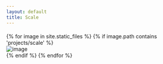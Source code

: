 ```yaml
---
layout: default
title: Scale
---
```

  <div id="index-banner">
  	<div class="col s12" style="padding-bottom:1%;"></div>
    <div id="masonry-grid" class="container">
       <div class="row card-container">
		{% for image in site.static_files %}
		    {% if image.path contains 'projects/scale' %}
		          <div id="grid-item" class="card">
		            <div class="card-image">
		       			 <img src="{{ site.baseurl }}{{ image.path }}" alt="image"  class="responsive-img" />
		          </div>
		        </div>
		    {% endif %}
		{% endfor %}
        </div>
      </div>
    </div>

 
